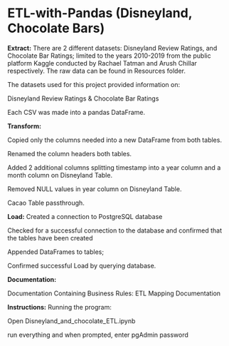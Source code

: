 # ETL-with-Pandas (Disneyland, Chocolate Bars)
**Extract:**
There are 2 different datasets: Disneyland Review Ratings, and Chocolate Bar Ratings; limited to the years 2010-2019 from the public platform Kaggle conducted by Rachael Tatman and Arush Chillar respectively. The raw data can be found in Resources folder.

The datasets used for this project provided information on:

Disneyland Review Ratings & Chocolate Bar Ratings

Each CSV was made into a pandas DataFrame.

**Transform:**

Copied only the columns needed into a new DataFrame from both tables.

Renamed the column headers both tables.

Added 2 additional columns splitting timestamp into a year column and a month column on Disneyland Table. 

Removed NULL values in year column on Disneyland Table. 

Cacao Table passthrough. 


**Load:**
Created a connection to PostgreSQL database

Checked for a successful connection to the database and confirmed that the tables have been created

Appended DataFrames to tables;

Confirmed successful Load by querying database.

**Documentation:**

Documentation Containing Business Rules: ETL Mapping Documentation

**Instructions:**
Running the program:

Open Disneyland_and_chocolate_ETL.ipynb

run everything and when prompted, enter pgAdmin password
